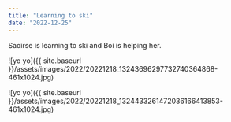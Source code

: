 ```yaml
---
title: "Learning to ski"
date: "2022-12-25"
---
```


Saoirse is learning to ski and Boí is helping her.

![yo yo]({{ site.baseurl }}/assets/images/2022/20221218_13243696297732740364868-461x1024.jpg)

![yo yo]({{ site.baseurl }}/assets/images/2022/20221218_1324433261472036166413853-461x1024.jpg)
